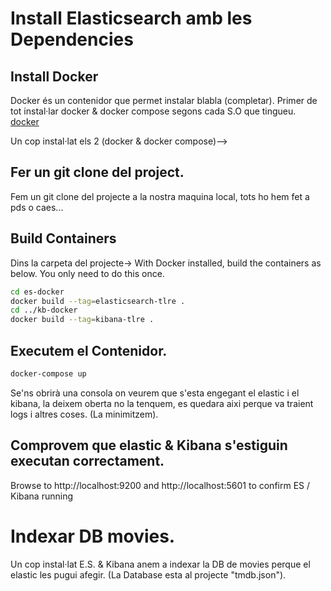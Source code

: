 # Install Elasticsearch amb les Dependencies
## Install Docker
Docker és un contenidor que permet instalar blabla (completar).
Primer de tot instal·lar docker & docker compose segons cada S.O que tingueu. [docker](https://docs.docker.com/install/)

Un cop instal·lat els 2 (docker & docker compose)-->

## Fer un git clone del project.
Fem un git clone del projecte a la nostra maquina local, tots ho hem fet a pds o caes...

## Build Containers
Dins la carpeta del projecte->
With Docker installed, build the containers as below. You only need to do this once.
```bash
cd es-docker
docker build --tag=elasticsearch-tlre .
cd ../kb-docker
docker build --tag=kibana-tlre .
```
## Executem el Contenidor.

```bash
docker-compose up
```
Se'ns obrirà una consola on veurem que s'esta engegant el elastic i el kibana, la deixem oberta no la tenquem, es quedara aixi perque va traient logs i altres coses. (La minimitzem).

## Comprovem que elastic & Kibana s'estiguin executan correctament.
Browse to http://localhost:9200 and http://localhost:5601 to confirm ES / Kibana running

# Indexar DB movies.
Un cop instal·lat E.S. & Kibana anem a indexar la DB de movies perque el elastic les pugui afegir.
(La Database esta al projecte "tmdb.json").




